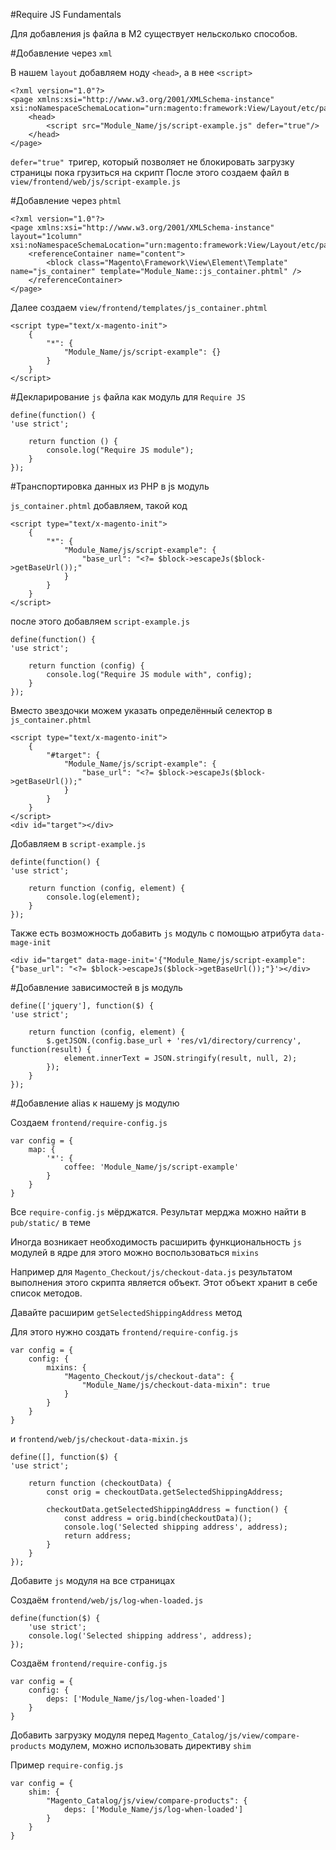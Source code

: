 #Require JS Fundamentals

Для добавления js файла в M2 существует нельсколько способов.

#Добавление через `xml`

В нашем `layout` добавляем ноду `<head>`, а в нее `<script>`

````
<?xml version="1.0"?>
<page xmlns:xsi="http://www.w3.org/2001/XMLSchema-instance" xsi:noNamespaceSchemaLocation="urn:magento:framework:View/Layout/etc/page_configuration.xsd">
    <head>
        <script src="Module_Name/js/script-example.js" defer="true"/>
    </head>
</page>
````

`defer="true" `тригер, который позволяет не блокировать загрузку страницы пока грузиться на скрипт
После этого создаем файл в `view/frontend/web/js/script-example.js`


#Добавление через `phtml`

````
<?xml version="1.0"?>
<page xmlns:xsi="http://www.w3.org/2001/XMLSchema-instance" layout="1column" xsi:noNamespaceSchemaLocation="urn:magento:framework:View/Layout/etc/page_configuration.xsd">
    <referenceContainer name="content">
        <block class="Magento\Framework\View\Element\Template" name="js_container" template="Module_Name::js_container.phtml" />
    </referenceContainer>
</page>
````

Далее создаем `view/frontend/templates/js_container.phtml`

````
<script type="text/x-magento-init">
	{
		"*": {
			"Module_Name/js/script-example": {}
		}
	}
</script>
````


#Декларирование `js` файла как модуль для `Require JS`

````
define(function() {
'use strict';

	return function () {
		console.log("Require JS module");
	}
});
````

#Транспортировка данных из PHP в js модуль

 `js_container.phtml` добавляем, такой код

````
<script type="text/x-magento-init">
	{
		"*": {
			"Module_Name/js/script-example": {
				"base_url": "<?= $block->escapeJs($block->getBaseUrl());"
			}
		}
	}
</script>
````



после этого добавляем `script-example.js`


````
define(function() {
'use strict';

	return function (config) {
		console.log("Require JS module with", config);
	}
});
````


Вместо звездочки можем указать определённый селектор в `js_container.phtml`

````
<script type="text/x-magento-init">
	{
		"#target": {
			"Module_Name/js/script-example": {
				"base_url": "<?= $block->escapeJs($block->getBaseUrl());"
			}
		}
	}
</script>
<div id="target"></div>
````


Добавляем в `script-example.js`

````
definte(function() {
'use strict';

	return function (config, element) {
		console.log(element);
	}
});

````

Также есть возможность добавить `js` модуль с помощью атрибута `data-mage-init`

````<div id="target" data-mage-init='{"Module_Name/js/script-example": {"base_url": "<?= $block->escapeJs($block->getBaseUrl());"}'></div>````


#Добавление зависимостей в js модуль


````
define(['jquery'], function($) {
'use strict';

	return function (config, element) {
		$.getJSON.(config.base_url + 'res/v1/directory/currency', function(result) {
			element.innerText = JSON.stringify(result, null, 2);
		});
	}
});
````


#Добавление alias к нашему js модулю

Создаем `frontend/require-config.js`

````
var config = {
    map: {
        '*': {
            coffee: 'Module_Name/js/script-example'
        }
    }
}
````

Все `require-config.js` мёрджатся. Результат мерджа можно найти в `pub/static/` в теме


Иногда возникает необходимость расширить функциональность `js` модулей в ядре для этого можно воспользоваться `mixins`

Например для `Magento_Checkout/js/checkout-data.js` результатом выполнения этого скрипта является объект.
Этот объект хранит в себе список методов.

Давайте расширим `getSelectedShippingAddress` метод

Для этого нужно создать `frontend/require-config.js`

````
var config = {
    config: {
        mixins: {
            "Magento_Checkout/js/checkout-data": {
                "Module_Name/js/checkout-data-mixin": true
            }
        }
    }
}
````

и `frontend/web/js/checkout-data-mixin.js`

````
define([], function($) {
'use strict';

	return function (checkoutData) {
		const orig = checkoutData.getSelectedShippingAddress;

		checkoutData.getSelectedShippingAddress = function() {
			const address = orig.bind(checkoutData)();
			console.log('Selected shipping address', address);
			return address;
		}
	}
});
````


Добавите `js` модуля на все страницах

Создаём `frontend/web/js/log-when-loaded.js`

````angular2html
define(function($) {
    'use strict';
    console.log('Selected shipping address', address);
});
````

Создаём `frontend/require-config.js`

````angular2html
var config = {
    config: {
        deps: ['Module_Name/js/log-when-loaded']
    }
}
````


Добавить загрузку модуля перед `Magento_Catalog/js/view/compare-products` модулем, можно использовать директиву `shim`

Пример `require-config.js`

````
var config = {
    shim: {
        "Magento_Catalog/js/view/compare-products": {
            deps: ['Module_Name/js/log-when-loaded']
        }
    }
}
````
